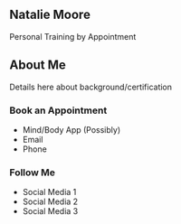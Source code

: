 ## Natalie Moore
Personal Training by Appointment

## About Me
Details here about background/certification

### Book an Appointment
- Mind/Body App (Possibly)
- Email
- Phone

### Follow Me
- Social Media 1
- Social Media 2
- Social Media 3
